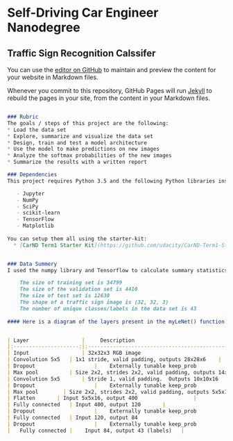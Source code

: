 # Self-Driving Car Engineer Nanodegree
## Traffic Sign Recognition Calssifer 

You can use the [editor on GitHub](https://github.com/NadaAweaa/Traffic-Sign-Classifier-P3/edit/master/index.md) to maintain and preview the content for your website in Markdown files.

Whenever you commit to this repository, GitHub Pages will run [Jekyll](https://jekyllrb.com/) to rebuild the pages in your site, from the content in your Markdown files.

```markdown

### Rubric 
The goals / steps of this project are the following:
* Load the data set
* Explore, summarize and visualize the data set
* Design, train and test a model architecture
* Use the model to make predictions on new images
* Analyze the softmax probabilities of the new images
* Summarize the results with a written report

### Dependencies 
This project requires Python 3.5 and the following Python libraries installed:

   - Jupyter
   - NumPy
   - SciPy
   - scikit-learn
   - TensorFlow
   - Matplotlib
   
You can setup them all using the starter-kit:
  * [CarND Term1 Starter Kit](https://github.com/udacity/CarND-Term1-Starter-Kit)


### Data Summery 
I used the numpy library and Tensorflow to calculate summary statistics of the traffic signs data set:

    The size of training set is 34799
    The size of the validation set is 4410
    The size of test set is 12630
    The shape of a traffic sign image is (32, 32, 3)
    The number of unique classes/labels in the data set is 43
    
#### Here is a diagram of the layers present in the myLeNet() function:


| Layer         		|     Description	        					| 
|:---------------------:|:---------------------------------------------:| 
| Input         		| 32x32x3 RGB image   							| 
| Convolution 5x5   | 1x1 stride, valid padding, outputs 28x28x6 	|
| Dropout					|	 Externally tunable keep_prob					    |
| Max pool	      	| Size 2x2, strides 2x2, valid padding, outputs 14x14x6				|
| Convolution 5x5	    | Stride 1, valid padding.  Outputs 10x10x16   						|
| Dropout					|	 Externally tunable keep_prob					    |
| Max pool	      | Size 2x2, strides 2x2, valid padding, outputs 5x5x16				|
| Flatten		| Input 5x5x16, output 400					|
| Fully connected	| Input 400, output 120       |
| Dropout					|	 Externally tunable keep_prob					    |
| Fully connected	| Input 120, output 84								|
| Dropout					|	 Externally tunable keep_prob					    |
|	Fully connected	|	 Input 84, output 43 (labels)	|

